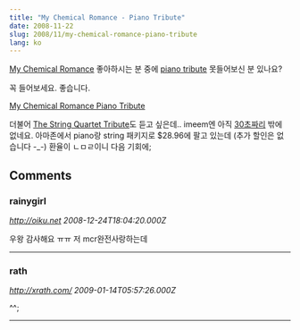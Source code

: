 ```yaml
---
title: "My Chemical Romance - Piano Tribute"
date: 2008-11-22
slug: 2008/11/my-chemical-romance-piano-tribute
lang: ko
---
```


[My Chemical Romance](http://www.soundunwound.com/sp/contributor/view/My+Chemical+Romance?contributorId=18626&ref=SA) 좋아하시는 분 중에 [piano tribute](http://www.amazon.com/My-Chemical-Romance-Piano-Tribute/dp/B000KP6338/ref=wl_it_dp?ie=UTF8&coliid=I1FA3CWXU6UVCE&colid=2V4E8MXHMI9GA) 못들어보신 분 있나요?

꼭 들어보세요. 좋습니다.

[My Chemical Romance Piano Tribute](http://www.imeem.com/ra1han/playlist/acy1Jp6d/my_chemical_romance_piano_tribute_music_playlist/)

더불어 [The String Quartet Tribute](http://www.amazon.com/String-Quartet-Tribute-Chemical-Romance/dp/B000CEV4CM/ref=pd_bxgy_m_text_b)도 듣고 싶은데.. imeem엔 아직 [30초짜리](http://www.imeem.com/people/UXsMyXF/playlist/2iYdK4DR/my_chemical_romance_string_quartet_music_playlist/) 밖에 없네요.
아마존에서 piano랑 string 패키지로 $28.96에 팔고 있는데 (추가 할인은 없습니다 -_-) 환율이 ㄴㅁㄹ이니 다음 기회에;

## Comments

### rainygirl
*http://oiku.net*
*2008-12-24T18:04:20.000Z*

우왕 감사해요 ㅠㅠ 저 mcr완전사랑하는데

---

### rath
*http://xrath.com/*
*2009-01-14T05:57:26.000Z*

^^;

---

